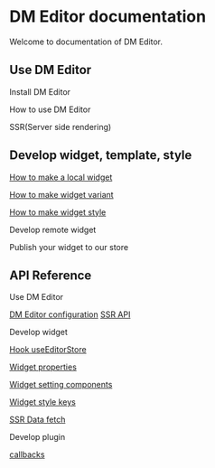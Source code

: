 # DM Editor documentation

Welcome to documentation of DM Editor.


Use DM Editor
-------
Install DM Editor

How to use DM Editor

SSR(Server side rendering)

Develop widget, template, style
-------
[How to make a local widget](./tutorial/how-to-make-widget.md)

[How to make widget variant](./tutorial/how-to-make-a-widget-variant.md)

[How to make widget style](./tutorial/How-to-make-a-widget-style.md)

Develop remote widget

Publish your widget to our store

API Reference
--------
Use DM Editor

[DM Editor configuration](./reference/configuration.md)
[SSR API](./reference/ssr_api.md)


Develop widget

[Hook useEditorStore](./tutorial/useEditorStore.md)

[Widget properties](./reference/widget.md)

[Widget setting components](./reference/setting-components.md)

[Widget style keys](./reference/widget-style-keys.md)

[SSR Data fetch](./)


Develop plugin

[callbacks](./)


